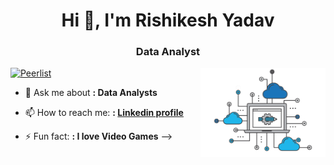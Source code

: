 


<h1 align="center">Hi 👋, I'm Rishikesh Yadav</h1>
<h3 align="center">Data Analyst</h3>
<img align="right" alt="Coding" width="200" src="https://github.com/rishikeshxyadav/rishikeshxyadav/blob/c5b06d6b49116a69606a6061cd4ce28b99065b00/cloud-gif-2.gif">

[![Peerlist](https://github-readme-badge.peerlist.io/api/rishikeshxyadav?style=social)](https://peerlist.io/rishikeshxyadav)

- 💬 Ask me about **: Data Analysts**
- 📫 How to reach me: **: [Linkedin profile](https://www.linkedin.com/in/rishikeshhhh-yadav/)**

- ⚡ Fun fact: **: I love Video Games**
-->
